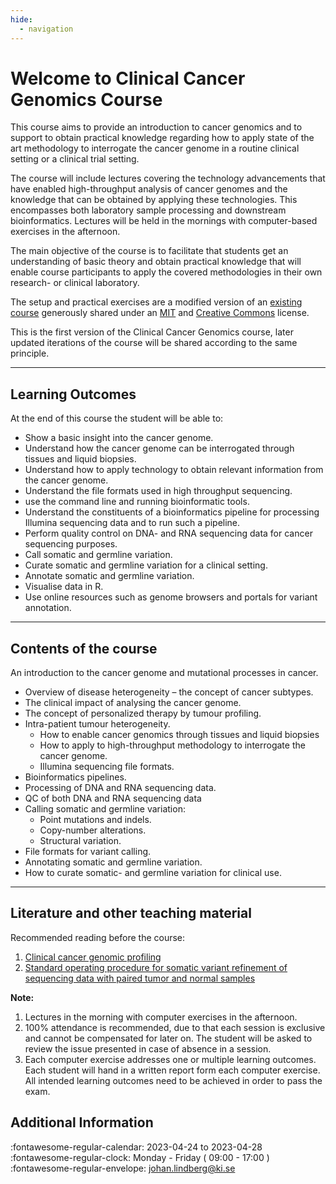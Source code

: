 ```yaml
---
hide:
  - navigation
---
```


# Welcome to Clinical Cancer Genomics Course

<p class="head-p1">This course aims to provide an introduction to cancer genomics and to support to obtain practical knowledge regarding how to apply state of the art methodology to interrogate the cancer genome in a routine clinical setting or a clinical trial setting.
    
The course will include lectures covering the technology advancements that have enabled high-throughput analysis of cancer genomes and the knowledge that can be obtained by applying these technologies. This encompasses both laboratory sample processing and downstream bioinformatics. Lectures will be held in the mornings with computer-based exercises in the afternoon. </p>

<p class="head-p1">The main objective of the course is to facilitate that students get an understanding of basic theory and obtain practical knowledge that will enable course participants to apply the covered methodologies in their own research- or clinical laboratory.</p>

<p class="head-p1">
    The setup and practical exercises are a modified version of an <a href="https://github.com/griffithlab/pmbio.org" target="_blank">existing course</a> generously shared under an <a href="https://github.com/griffithlab/pmbio.org/blob/master/LICENSE" target="_blank">MIT</a> and <a href="https://creativecommons.org/licenses/by-sa/4.0/" target="_blank">Creative Commons</a> license.

This is the first version of the Clinical Cancer Genomics course, later updated iterations of the course will be shared according to the same principle. 
</p>

-------------------------------

## Learning Outcomes 

At the end of this course the student will be able to:

* Show a basic insight into the cancer genome.
* Understand how the cancer genome can be interrogated through tissues and liquid biopsies.
* Understand how to apply technology to obtain relevant information from the cancer genome.
* Understand the file formats used in high throughput sequencing.
* use the command line and running bioinformatic tools.
* Understand the constituents of a bioinformatics pipeline for processing Illumina sequencing data and to run such a pipeline.
* Perform quality control on DNA- and RNA sequencing data for cancer sequencing purposes.
* Call somatic and germline variation.
* Curate somatic and germline variation for a clinical setting.
* Annotate somatic and germline variation.
* Visualise data in R.
* Use online resources such as genome browsers and portals for variant annotation.

-------------------------------

## Contents of the course 

An introduction to the cancer genome and mutational processes in cancer. 

* Overview of disease heterogeneity – the concept of cancer subtypes. 
* The clinical impact of analysing the cancer genome. 
* The concept of personalized therapy by tumour profiling. 
* Intra-patient tumour heterogeneity. 
    * How to enable cancer genomics through tissues and liquid biopsies 
    * How to apply to high-throughput methodology to interrogate the cancer genome. 
    * Illumina sequencing file formats. 
* Bioinformatics pipelines. 
* Processing of DNA and RNA sequencing data. 
* QC of both DNA and RNA sequencing data 
* Calling somatic and germline variation: 
    * Point mutations and indels.  
    * Copy-number alterations. 
    * Structural variation. 
* File formats for variant calling. 
* Annotating somatic and germline variation. 
* How to curate somatic- and germline variation for clinical use.
--------------------------------------

## Literature and other teaching material

Recommended reading before the course:

1. <a href="https://doi.org/10.1038/s41576-021-00338-8" target="_blank"> Clinical cancer genomic profiling </a>
2. <a href="https://doi.org/10.1038/s41436-018-0278-z" target="_blank"> Standard operating procedure for somatic variant refinement of sequencing data with paired tumor and normal samples </a>

**Note:**

1. Lectures in the morning with computer exercises in the afternoon.
2. 100% attendance is recommended, due to that each session is exclusive and cannot be compensated for later on. The student will be asked to review the issue presented in case of absence in a session.
3. Each computer exercise addresses one or multiple learning outcomes. Each student will hand in a written report form each computer exercise. All intended learning outcomes need to be achieved in order to pass the exam.

## Additional Information 

:fontawesome-regular-calendar: <span class="add-info">2023-04-24 to 2023-04-28</span></br>
:fontawesome-regular-clock: <span class="add-info">Monday - Friday ( 09:00 - 17:00 ) </span></br>
:fontawesome-regular-envelope: <span class="add-info"> johan.lindberg@ki.se</span>